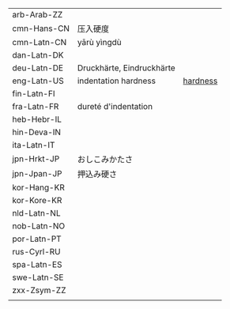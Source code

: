 | | | |
|-|-|-|
| arb-Arab-ZZ |  |  |
| cmn-Hans-CN | 压入硬度 |  |
| cmn-Latn-CN | yārù yìngdù |  |
| dan-Latn-DK |  |  |
| deu-Latn-DE | Druckhärte, Eindruckhärte |  |
| eng-Latn-US | indentation hardness | [hardness](hardness) |
| fin-Latn-FI |  |  |
| fra-Latn-FR | dureté d'indentation |  |
| heb-Hebr-IL |  |  |
| hin-Deva-IN |  |  |
| ita-Latn-IT |  |  |
| jpn-Hrkt-JP | おしこみかたさ |  |
| jpn-Jpan-JP | 押込み硬さ |  |
| kor-Hang-KR |  |  |
| kor-Kore-KR |  |  |
| nld-Latn-NL |  |  |
| nob-Latn-NO |  |  |
| por-Latn-PT |  |  |
| rus-Cyrl-RU |  |  |
| spa-Latn-ES |  |  |
| swe-Latn-SE |  |  |
| zxx-Zsym-ZZ |  |  |
|  |  |  |
